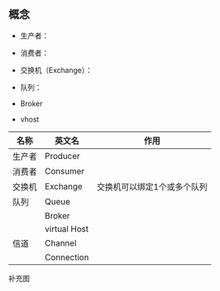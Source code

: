 

## 概念

- 生产者：
- 消费者：
- 交换机（Exchange）：
- 队列：
- Broker

- vhost



| 名称   | 英文名       | 作用                        |
| ------ | ------------ | --------------------------- |
| 生产者 | Producer     |                             |
| 消费者 | Consumer     |                             |
| 交换机 | Exchange     | 交换机可以绑定1个或多个队列 |
| 队列   | Queue        |                             |
|        | Broker       |                             |
|        | virtual Host |                             |
| 信道   | Channel      |                             |
|        | Connection   |                             |



补充图